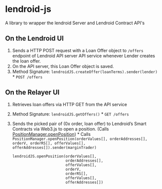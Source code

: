 # lendroid-js
A library to wrapper the lendroid Server and Lendroid Contract API's

## On the Lendroid UI
  1. Sends a HTTP POST request with a Loan Offer object to `/offers` endpoint of Lendroid API server API service whenever Lender creates the loan offer.
  2. On the API server, this Loan Offer object is saved.
  3. Method Signature: `lendroidJS.createOffer(loanTerms).sender(lender)`
    * `POST /offers`
## On the Relayer UI
  1. Retrieves loan offers via HTTP GET from the API service
  2. Method Signature: `lendroidJS.getOffers()`
    * `GET /offers`
  2. Sends the picked pair of (0x order, loan offer) to Lendroid’s Smart Contracts via Web3.js to open a position. (Calls [PositionManager.openPosition](https://github.com/gedanziger/lendroid-protcol-private/blob/AddDockerSupport/src/PositionManager.sol))
    * Calls `PositionManager.openPosition(orderValues[], orderAddresses[], orderV, orderRS[], offerValues[], offerAddresses[]).sender(marginTrader)`

      ```
      lendroidJS.openPosition(orderValues[],
                              orderAddresses[],
                              offerValues[],
                              orderV,
                              orderRS[],
                              offerValues[],
                              offerAddresses[])
      ```
